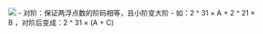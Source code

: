 ![](Pasted%20image%2020240616174252.png)
	- 对阶：保证两浮点数的阶码相等，且小阶变大阶
	- 如：2 ^ 31 × A  +  2 ^ 21 × B ，对阶后变成：2 ^ 31 × (A + C)